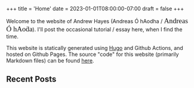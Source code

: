 +++
title = 'Home'
date = 2023-01-01T08:00:00-07:00
draft = false
+++

Welcome to the website of Andrew Hayes (Andreas Ó hAodha / <span style="font-family: 'Gadelica'; font-size: 14.5pt; font-weight: 10;">Andreas Ó hAoḋa</span>).
I'll post the occasional tutorial / essay here, when I find the time.

This website is statically generated using [Hugo](https://gohugo.io/) and Github Actions, and hosted on Github Pages.
The source "code" for this website (primarily Markdown files) can be found
[here](https://github.com/0hAodha/0hAodha.github.io).

## Recent Posts
